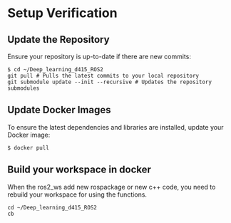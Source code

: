 # Setup Verification

## Update the Repository
Ensure your repository is up-to-date if there are new commits:
```
$ cd ~/Deep_learning_d415_ROS2
git pull # Pulls the latest commits to your local repository
git submodule update --init --recursive # Updates the repository submodules
```
## Update Docker Images
To ensure the latest dependencies and libraries are installed, update your Docker image:
```
$ docker pull 
```
## Build your workspace in docker
When the ros2_ws add new rospackage or new c++ code, you need to rebuild your workspace for using the functions.
```
cd ~/Deep_learning_d415_ROS2
cb
```
